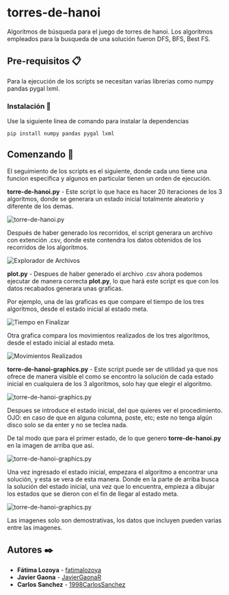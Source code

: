 # torres-de-hanoi

Algoritmos de búsqueda para el juego de torres de hanoi. Los algoritmos empleados para la busqueda de una solución fueron DFS, BFS, Best FS.

## Pre-requisitos 📋

Para la ejecución de los scripts se necesitan varias librerias como 
 numpy
 pandas
 pygal
 lxml.

### Instalación 🔧

Use la siguiente linea de comando para instalar la dependencias

```
pip install numpy pandas pygal lxml
```

## Comenzando 🚀

El seguimiento de los scripts es el siguiente, donde cada uno tiene una funcion especifica y algunos en particular tienen un orden de ejecución.

**torre-de-hanoi.py** - Este script lo que hace es hacer 20 iteraciones de los 3 algoritmos, donde se generara un estado inicial totalmente aleatorio y diferente de los demas.

![torre-de-hanoi.py](https://i.imgur.com/WESkKjF.png)

Después de haber generado los recorridos, el script generara un archivo con extención .csv, donde este contendra los datos obtenidos de los recorridos de los algoritmos.

![Explorador de Archivos](https://i.imgur.com/0q5f9qG.png)


**plot.py** - Despues de haber generado el archivo .csv ahora podemos ejecutar de manera correcta **plot.py**, lo que hará este script es que con los datos recabados generara unas graficas.

Por ejemplo, una de las graficas es que compare el tiempo de los tres algoritmos, desde el estado inicial al estado meta.

![Tiempo en Finalizar](https://i.imgur.com/OYrYxEc.png)

Otra grafica compara los movimientos realizados de los tres algoritmos, desde el estado inicial al estado meta.

![Movimientos Realizados](https://i.imgur.com/m57B8nQ.png)


**torre-de-hanoi-graphics.py** - Este script puede ser de utilidad ya que nos ofrece de manera visible el como se encontro la solución de cada estado inicial en cualquiera de los 3 algoritmos, solo hay que elegir el algoritmo.

![torre-de-hanoi-graphics.py](https://i.imgur.com/NrVo6Cq.png)

Despues se introduce el estado inicial, del que quieres ver el procedimiento. OJO: en caso de que en alguna columna, poste, etc; este no tenga algún disco solo se da enter y no se teclea nada.

De tal modo que para el primer estado, de lo que genero **torre-de-hanoi.py** en la imagen de arriba que asi.

![torre-de-hanoi-graphics.py](https://i.imgur.com/4bVMJ8G.png)

Una vez ingresado el estado inicial, empezara el algoritmo a encontrar una solución, y esta se vera de esta manera. 
Donde en la parte de arriba busca la solución del estado inicial, una vez que lo encuentra, empieza a dibujar los estados que se dieron con el fin de llegar al estado meta.

![torre-de-hanoi-graphics.py](https://i.imgur.com/ZoRmilK.png)


Las imagenes solo son demostrativas, los datos que incluyen pueden varias entre las imagenes.

## Autores ✒️

* **Fátima Lozoya** - [fatimalozoya](https://github.com/fatimalozoya)
* **Javier Gaona** - [JavierGaonaR](https://github.com/JavierGaonaR)
* **Carlos Sanchez** - [1998CarlosSanchez](https://github.com/1998CarlosSanchez)

